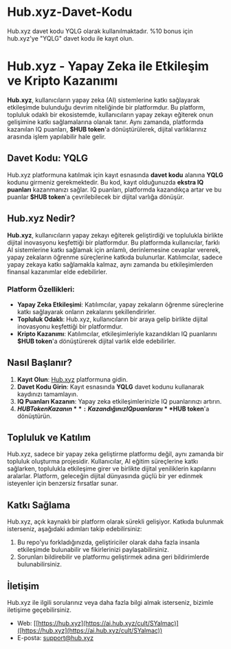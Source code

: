 # Hub.xyz-Davet-Kodu
Hub.xyz davet kodu YQLG olarak kullanılmaktadır. %10 bonus için hub.xyz'ye "YQLG" davet kodu ile kayıt olun.
# Hub.xyz - Yapay Zeka ile Etkileşim ve Kripto Kazanımı

**Hub.xyz**, kullanıcıların yapay zeka (AI) sistemlerine katkı sağlayarak etkileşimde bulunduğu devrim niteliğinde bir platformdur. Bu platform, topluluk odaklı bir ekosistemde, kullanıcıların yapay zekayı eğiterek onun gelişimine katkı sağlamalarına olanak tanır. Aynı zamanda, platformda kazanılan IQ puanları, **$HUB token**'a dönüştürülerek, dijital varlıklarınız arasında işlem yapılabilir hale gelir.

## Davet Kodu: YQLG

Hub.xyz platformuna katılmak için kayıt esnasında **davet kodu** alanına **YQLG** kodunu girmeniz gerekmektedir. Bu kod, kayıt olduğunuzda **ekstra IQ puanları** kazanmanızı sağlar. IQ puanları, platformda kazandıkça artar ve bu puanlar **$HUB token**'a çevrilebilecek bir dijital varlığa dönüşür.

## Hub.xyz Nedir?

**Hub.xyz**, kullanıcıların yapay zekayı eğiterek geliştirdiği ve toplulukla birlikte dijital inovasyonu keşfettiği bir platformdur. Bu platformda kullanıcılar, farklı AI sistemlerine katkı sağlamak için anlamlı, derinlemesine cevaplar vererek, yapay zekaların öğrenme süreçlerine katkıda bulunurlar. Katılımcılar, sadece yapay zekaya katkı sağlamakla kalmaz, aynı zamanda bu etkileşimlerden finansal kazanımlar elde edebilirler.

### Platform Özellikleri:
- **Yapay Zeka Etkileşimi**: Katılımcılar, yapay zekaların öğrenme süreçlerine katkı sağlayarak onların zekalarını şekillendirirler.
- **Topluluk Odaklı**: Hub.xyz, kullanıcıların bir araya gelip birlikte dijital inovasyonu keşfettiği bir platformdur.
- **Kripto Kazanımı**: Katılımcılar, etkileşimleriyle kazandıkları IQ puanlarını **$HUB token**'a dönüştürerek dijital varlık elde edebilirler.

## Nasıl Başlanır?

1. **Kayıt Olun**: [Hub.xyz]([https://hub.xyz](https://ai.hub.xyz/cult/SYalmac)) platformuna gidin.
2. **Davet Kodu Girin**: Kayıt esnasında **YQLG** davet kodunu kullanarak kaydınızı tamamlayın.
3. **IQ Puanları Kazanın**: Yapay zeka etkileşimlerinizle IQ puanlarınızı artırın.
4. **$HUB Token Kazanın**: Kazandığınız IQ puanlarını **$HUB token**'a dönüştürün.

## Topluluk ve Katılım

Hub.xyz, sadece bir yapay zeka geliştirme platformu değil, aynı zamanda bir topluluk oluşturma projesidir. Kullanıcılar, AI eğitim süreçlerine katkı sağlarken, toplulukla etkileşime girer ve birlikte dijital yeniliklerin kapılarını aralarlar. Platform, geleceğin dijital dünyasında güçlü bir yer edinmek isteyenler için benzersiz fırsatlar sunar.

## Katkı Sağlama

Hub.xyz, açık kaynaklı bir platform olarak sürekli gelişiyor. Katkıda bulunmak isterseniz, aşağıdaki adımları takip edebilirsiniz:

1. Bu repo'yu forkladığınızda, geliştiriciler olarak daha fazla insanla etkileşimde bulunabilir ve fikirlerinizi paylaşabilirsiniz.
2. Sorunları bildirebilir ve platformu geliştirmek adına geri bildirimlerde bulunabilirsiniz.

## İletişim

Hub.xyz ile ilgili sorularınız veya daha fazla bilgi almak isterseniz, bizimle iletişime geçebilirsiniz.

- Web: [[https://hub.xyz](https://ai.hub.xyz/cult/SYalmac)]([https://hub.xyz](https://ai.hub.xyz/cult/SYalmac))
- E-posta: support@hub.xyz
